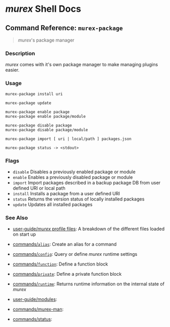 # _murex_ Shell Docs

## Command Reference: `murex-package`

> _murex_'s package manager

### Description

_murex_ comes with it's own package manager to make managing plugins easier.

### Usage

    murex-package install uri
    
    murex-package update
    
    murex-package enable package
    murex-package enable package/module
    
    murex-package disable package
    murex-package disable package/module
    
    murex-package import [ uri | local/path ] packages.json
    
    murex-package status -> <stdout>

### Flags

* `disable`
    Disables a previously enabled package or module
* `enable`
    Enables a previously disabled package or module
* `import`
    Import packages described in a backup package DB from user defined URI or local path
* `install`
    Installs a package from a user defined URI
* `status`
    Returns the version status of locally installed packages
* `update`
    Updates all installed packages

### See Also

* [user-guide/_murex_ profile files](../user-guide/profile.md):
  A breakdown of the different files loaded on start up
* [commands/`alias`](../commands/alias.md):
  Create an alias for a command
* [commands/`config`](../commands/config.md):
  Query or define _murex_ runtime settings
* [commands/`function`](../commands/function.md):
  Define a function block
* [commands/`private`](../commands/private.md):
  Define a private function block
* [commands/`runtime`](../commands/runtime.md):
  Returns runtime information on the internal state of _murex_
* [user-guide/modules](../user-guide/modules.md):
  
* [commands/murex-man](../commands/murex-man.md):
  
* [commands/status](../commands/status.md):
  